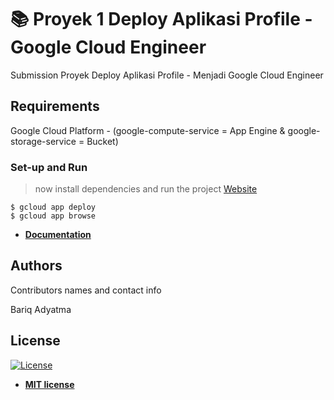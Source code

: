 # 📚 Proyek 1 Deploy Aplikasi Profile - Google Cloud Engineer

Submission Proyek Deploy Aplikasi Profile - Menjadi Google Cloud Engineer

## Requirements

Google Cloud Platform - (google-compute-service = App Engine &  google-storage-service = Bucket)

### Set-up and Run
> now install dependencies and run the project 
> [Website](https://tugas-441611.et.r.appspot.com/)

```shell
$ gcloud app deploy
$ gcloud app browse
```
- **[Documentation](https://cloud.google.com/appengine/docs/standard/hosting-a-static-website)**

## Authors

Contributors names and contact info

Bariq Adyatma

## License

[![License](http://img.shields.io/:license-mit-blue.svg?style=flat-square)](http://badges.mit-license.org)

- **[MIT license](http://opensource.org/licenses/mit-license.php)**